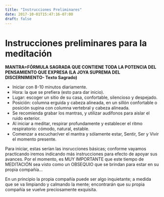 ```yaml
---
title: "Instrucciones Preliminares"
date: 2017-10-01T15:47:16-07:00
draft: false
---
```


# Instrucciones preliminares para la meditación

**MANTRA=FÓRMULA SAGRADA QUE CONTIENE TODA LA POTENCIA DEL PENSAMIENTO QUE EXPRESA (LA JOYA SUPREMA DEL DISCERNIMIENTO- Texto Sagrado)**

* Iniciar con 8-10 minutos diariamente.
* Hora: la que se prefiera (esto para dar inicio).
* Lugar: escoger un sitio de su casa, confortable, silencioso y despejado.
* Posición: columna erguida y cabeza alineada, en un sillón confortable o posición supina con columna vertebral y cabeza alineada.
* Se recomienda grabar los mantras, y utilizar audífonos para aislar el ruido exterior.
* Al iniciar a meditar, respirar profundamente y establecer el ritmo respiratorio: cómodo, natural, estable.
* Comenzar a escuchar/ver el mantra y sólamente estar, Sentir, Ser y Vivir el momento presente. 

Para iniciar, estas serían las insrucciones básicas; conforme vayamos practicando iremos indicando más instrucciones para efecto de apoyar sus avances. Por el momento, es MUY IMPORTANTE que este tiempo de MEDITACIÓN sea visto como un OBSEQUIO que se brindan para estar en su propia compañía...  

En un principio la propia compañía puede ser algo inquietante; a medida que se va limpiando y calmando la mente; encontrarán que su propia compañía se vuelve preciosamente exquisita.



